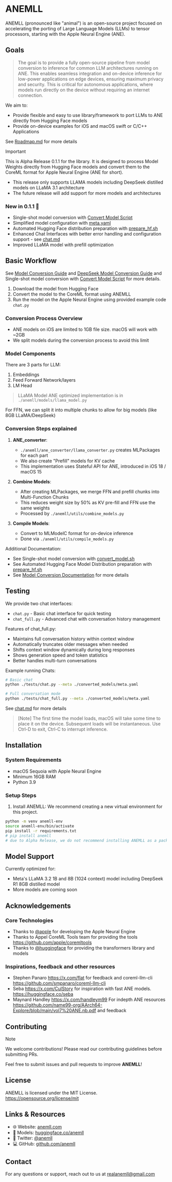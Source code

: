 # ANEMLL

ANEMLL (pronounced like "animal") is an open-source project focused on accelerating the porting of Large Language Models (LLMs) to tensor processors, starting with the Apple Neural Engine (ANE).

## Goals
> The goal is to provide a fully open-source pipeline from model conversion to inference for common LLM architectures running on ANE.
> This enables seamless integration and on-device inference for low-power applications on edge devices, ensuring maximum privacy and security.
> This is critical for autonomous applications, where models run directly on the device without requiring an internet connection.

We aim to:
- Provide flexible and easy to use library/framework to port LLMs to ANE directly from Hugging Face models
- Provide on-device examples for iOS and macOS swift or C/C++ Applications

See [Roadmap.md](./docs/Roadmap.md) for more details

> [!Important]
> This is Alpha Release 0.1.1 for the library. It is designed to process Model Weights directly from Hugging Face models and convert them to the CoreML format for Apple Neural Engine (ANE for short).
> - This release only supports LLAMA models including DeepSeek distilled models on LLaMA 3.1 architecture
> - The future release will add support for more models and architectures


### New in 0.1.1 🚀
- Single-shot model conversion with [Convert Model Script](./docs/convert_model.md)
- Simplified model configuration with [meta.yaml](./docs/chat.md)
- Automated Hugging Face distribution preparation with [prepare_hf.sh](./docs/prepare_hf.md)
- Enhanced Chat Interfaces with better error handling and configuration support - see [chat.md](./docs/chat.md)
- Improved LLaMA model with prefill optimization 

## Basic Workflow

See [Model Conversion Guide](./docs/convert.md) and [DeepSeek Model Conversion Guide](./docs/ConvertingDeepSeek.md) and Single-shot model conversion with [Convert Model Script](./docs/convert_model.md) for more details.

1. Download the model from Hugging Face
2. Convert the model to the CoreML format using ANEMLL
3. Run the model on the Apple Neural Engine using provided example code `chat.py`

### Conversion Process Overview
- ANE models on iOS are limited to 1GB file size. macOS will work with ~2GB
- We split models during the conversion process to avoid this limit

### Model Components
There are 3 parts for LLM:
1. Embeddings
2. Feed Forward Network/layers 
3. LM Head

> LLaMA Model ANE optimized implementation is in `./anemll/models/llama_model.py`

For FFN, we can split it into multiple chunks to allow for big models (like 8GB LLaMA/DeepSeek)

### Conversion Steps explained

1. **ANE_converter**:
   - `./anemll/ane_converter/llama_converter.py` creates MLPackages for each part
   - We also create "Prefill" models for KV cache
   - This implementation uses Stateful API for ANE, introduced in iOS 18 / macOS 15

2. **Combine Models**:
   - After creating MLPackages, we merge FFN and prefill chunks into Multi-Function Chunks
   - This reduces weight size by 50% as KV pre-fill and FFN use the same weights
   - Processed by `./anemll/utils/combine_models.py`

3. **Compile Models**:
   - Convert to MLModelC format for on-device inference
   - Done via `./anemll/utils/compile_models.py`

Additional Documentation:
- See Single-shot model conversion with [convert_model.sh](./docs/convert_model.md)
- See Automated Hugging Face Model Distribution preparation with [prepare_hf.sh](./docs/prepare_hf.md)
- See [Model Conversion Documentation](./docs/convert.md) for more details


## Testing

We provide two chat interfaces:
- `chat.py` - Basic chat interface for quick testing
- `chat_full.py` - Advanced chat with conversation history management

Features of chat_full.py:
- Maintains full conversation history within context window
- Automatically truncates older messages when needed
- Shifts context window dynamically during long responses
- Shows generation speed and token statistics
- Better handles multi-turn conversations

Example running Chats:

```bash
# Basic chat
python ./tests/chat.py --meta ./converted_models/meta.yaml

# Full conversation mode
python ./tests/chat_full.py --meta ./converted_models/meta.yaml
```
See [chat.md](./docs/chat.md) for more details 

> [Note]
>The first time the model loads, macOS will take some time to place it on the device. Subsequent loads will be instantaneous. Use Ctrl-D to exit, Ctrl-C to interrupt inference.



## Installation

### System Requirements
- macOS Sequoia with Apple Neural Engine
- Minimum 16GB RAM
- Python 3.9

### Setup Steps

1. Install ANEMLL:
We recommend creating a new virtual environment for this project.
```bash
python -m venv anemll-env
source anemll-env/bin/activate
pip install -r requirements.txt
# pip install anemll
# due to Alpha Release, we do not recommend installing ANEMLL as a package yet
```



## Model Support

Currently optimized for:
- Meta's LLaMA 3.2 1B and 8B (1024 context) model including DeepSeek R1 8GB distilled model
- More models are coming soon

## Acknowledgements

### Core Technologies
- Thanks to [@apple](https://apple.com) for developing the Apple Neural Engine 
- Thanks to Appel CoreML Tools team for providing the tools https://github.com/apple/coremltools
- Thanks to [@huggingface](https://huggingface.co) for providing the transformers library and models

### Inspirations, feedback and other resources
- Stephen Panaro https://x.com/flat for feedback and coreml-llm-cli https://github.com/smpanaro/coreml-llm-cli 
- Seba https://x.com/CulStory for inspiration with fast ANE models. https://huggingface.co/seba
- Maynard Handley https://x.com/handleym99 For indepth ANE resources https://github.com/name99-org/AArch64-Explore/blob/main/vol7%20ANE.nb.pdf and feedback

## Contributing

> [!Note]
> We welcome contributions! Please read our contributing guidelines before submitting PRs.

Feel free to submit issues and pull requests to improve **ANEMLL**!

## License

ANEMLL is licensed under the MIT License.
https://opensource.org/license/mit 

## Links & Resources

- 🌐 Website: [anemll.com](https://anemll.com)
- 🤗 Models: [huggingface.co/anemll](https://huggingface.co/anemll)
- 📱 Twitter: [@anemll](https://x.com/anemll)
- 💻 GitHub: [github.com/anemll](https://github.com/anemll)

## Contact

For any questions or support, reach out to us at [realanemll@gmail.com](mailto:realanemll@gmail.com)
